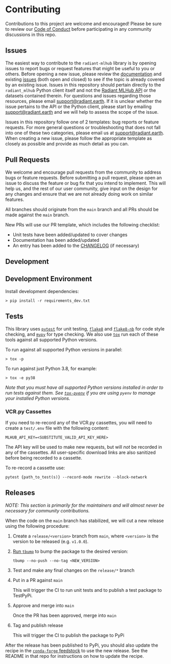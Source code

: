 # Contributing

Contributions to this project are welcome and encouraged! Please be sure to review our 
[Code of Conduct](./CODE_OF_CONDUCT.md) before participating in any community discussions in this repo.

## Issues

The easiest way to contribute to the `radiant-mlhub` library is by opening issues to report bugs or request features 
that might be useful to you or others. Before opening a new issue, please review the 
[documentation](https://radiant-mlhub.readthedocs.io/en/latest/) and existing 
[issues](https://github.com/radiantearth/radiant-mlhub/issues) (both open and closed) to see if the topic is already 
covered by an existing issue. Issues in this repository should pertain directly to the `radiant_mlhub` Python client 
itself and not the [Radiant MLHub API](https://mlhub.earth/) or the datasets contained therein. For questions and 
issues regarding those resources, please email [support@radiant.earth](mailto:support@radiant.earth). If it is unclear 
whether the issue pertains to the API or the Python client, please start by emailing 
[support@radiant.earth](mailto:support@radiant.earth) and we will help to assess the scope of the issue.

Issues in this repository follow one of 2 templates: bug reports or feature requests. For more general questions or 
troubleshooting that does not fall into one of these two categories, please email us at 
[support@radiant.earth](mailto:support@radiant.earth). When creating a new issue, please follow the appropriate template 
as closely as possible and provide as much detail as you can. 

## Pull Requests

We welcome and encourage pull requests from the community to address bugs or feature requests. Before submitting a pull
request, please open an issue to discuss the feature or bug fix that you intend to implement. This will help us, and the 
rest of our user community, give input on the design for any changes and ensure that we are not already doing work on 
similar features.

All branches should originate from the `main` branch and all PRs should be made against the `main` branch.

New PRs will use our PR template, which includes the following checklist:

* Unit tests have been added/updated to cover changes
* Documentation has been added/updated
* An entry has been added to the [CHANGELOG](./CHANGELOG.md) (if necessary)

## Development

## Development Environment

Install development dependencies:

```shell
> pip install -r requirements_dev.txt
```

## Tests

This library uses [`pytest`](https://docs.pytest.org/en/stable/) for unit testing, 
[`flake8`](https://flake8.pycqa.org/en/latest/) and [`flake8-nb`](https://pypi.org/project/flake8-nb/)
for code style checking, and [`mypy`](https://mypy.readthedocs.io/en/stable/) for type checking.
We also use [`tox`](https://tox.readthedocs.io/en/latest/examples.html) run each of these tools against
all supported Python versions.

To run against all supported Python versions in parallel:

```shell
> tox -p
```

To run against just Python 3.8, for example:

```shell
> tox -e py38
```

*Note that you must have all supported Python versions installed in order to run tests against them. See 
[`tox-pyenv`](https://pypi.org/project/tox-pyenv/) if you are using `pyenv` to manage your installed Python versions.*  

### VCR.py Cassettes

If you need to re-record any of the VCR.py cassettes, you will need to create a `test/.env` file
with the following content:

```
MLHUB_API_KEY=<SUBSTITUTE_VALID_API_KEY_HERE>
```

The API key will be used to make new requests, but will *not* be recorded in any of the cassettes.
All user-specific download links are also sanitized before being recorded to a cassette. 

To re-record a cassette use:

```
pytest {path_to_test(s)} --record-mode rewrite --block-network
```

## Releases

*NOTE: This section is primarily for the maintainers and will almost never be necessary for community contributions.*

When the code on the `main` branch has stabilized, we will cut a new release using the following procedure:

1) Create a `release/<version>` branch from `main`, where `<version>` is the version to be released
   (e.g. `v1.0.0`).

2) [Run `tbump`](https://github.com/TankerHQ/tbump#usage) to bump the package to the desired 
   version:

   ```shell
   tbump --no-push --no-tag <NEW_VERSION>
   ```

3) Test and make any final changes on the `release/*` branch

4) Put in a PR against `main`

   This will trigger the CI to run unit tests and to publish a test package to TestPyPi.

5) Approve and merge into `main`

   Once the PR has been approved, merge into `main`

6) Tag and publish release

   This will trigger the CI to publish the package to PyPi
  
After the release has been published to PyPi, you should also update the recipe in the [`conda-forge` 
feedstock](https://github.com/conda-forge/radiant-mlhub-feedstock) to use the new release. See the README in that repo 
for instructions on how to update the recipe. 